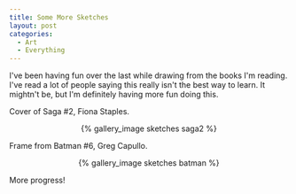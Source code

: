 ```yaml
---
title: Some More Sketches
layout: post
categories:
  - Art
  - Everything
---
```


I've been having fun over the last while drawing from the books I'm reading. I've read a 
lot of people saying this really isn't the best way to learn. It mightn't be, but I'm
definitely having more fun doing this.

Cover of Saga #2, Fiona Staples.

<center>{% gallery_image sketches saga2 %}</center>

Frame from Batman #6, Greg Capullo.

<center>{% gallery_image sketches batman %}</center>

More progress!